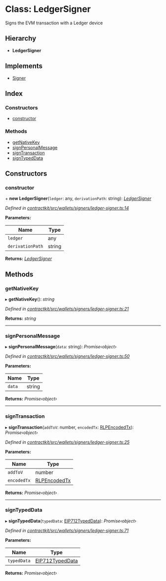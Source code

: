 # Class: LedgerSigner

Signs the EVM transaction with a Ledger device

## Hierarchy

* **LedgerSigner**

## Implements

* [Signer](../interfaces/_wallets_signers_signer_.signer.md)

## Index

### Constructors

* [constructor](_wallets_signers_ledger_signer_.ledgersigner.md#constructor)

### Methods

* [getNativeKey](_wallets_signers_ledger_signer_.ledgersigner.md#getnativekey)
* [signPersonalMessage](_wallets_signers_ledger_signer_.ledgersigner.md#signpersonalmessage)
* [signTransaction](_wallets_signers_ledger_signer_.ledgersigner.md#signtransaction)
* [signTypedData](_wallets_signers_ledger_signer_.ledgersigner.md#signtypeddata)

## Constructors

###  constructor

\+ **new LedgerSigner**(`ledger`: any, `derivationPath`: string): *[LedgerSigner](_wallets_signers_ledger_signer_.ledgersigner.md)*

*Defined in [contractkit/src/wallets/signers/ledger-signer.ts:14](https://github.com/celo-org/celo-monorepo/blob/master/packages/contractkit/src/wallets/signers/ledger-signer.ts#L14)*

**Parameters:**

Name | Type |
------ | ------ |
`ledger` | any |
`derivationPath` | string |

**Returns:** *[LedgerSigner](_wallets_signers_ledger_signer_.ledgersigner.md)*

## Methods

###  getNativeKey

▸ **getNativeKey**(): *string*

*Defined in [contractkit/src/wallets/signers/ledger-signer.ts:21](https://github.com/celo-org/celo-monorepo/blob/master/packages/contractkit/src/wallets/signers/ledger-signer.ts#L21)*

**Returns:** *string*

___

###  signPersonalMessage

▸ **signPersonalMessage**(`data`: string): *Promise‹object›*

*Defined in [contractkit/src/wallets/signers/ledger-signer.ts:50](https://github.com/celo-org/celo-monorepo/blob/master/packages/contractkit/src/wallets/signers/ledger-signer.ts#L50)*

**Parameters:**

Name | Type |
------ | ------ |
`data` | string |

**Returns:** *Promise‹object›*

___

###  signTransaction

▸ **signTransaction**(`addToV`: number, `encodedTx`: [RLPEncodedTx](../interfaces/_utils_signing_utils_.rlpencodedtx.md)): *Promise‹object›*

*Defined in [contractkit/src/wallets/signers/ledger-signer.ts:25](https://github.com/celo-org/celo-monorepo/blob/master/packages/contractkit/src/wallets/signers/ledger-signer.ts#L25)*

**Parameters:**

Name | Type |
------ | ------ |
`addToV` | number |
`encodedTx` | [RLPEncodedTx](../interfaces/_utils_signing_utils_.rlpencodedtx.md) |

**Returns:** *Promise‹object›*

___

###  signTypedData

▸ **signTypedData**(`typedData`: [EIP712TypedData](../interfaces/_utils_sign_typed_data_utils_.eip712typeddata.md)): *Promise‹object›*

*Defined in [contractkit/src/wallets/signers/ledger-signer.ts:71](https://github.com/celo-org/celo-monorepo/blob/master/packages/contractkit/src/wallets/signers/ledger-signer.ts#L71)*

**Parameters:**

Name | Type |
------ | ------ |
`typedData` | [EIP712TypedData](../interfaces/_utils_sign_typed_data_utils_.eip712typeddata.md) |

**Returns:** *Promise‹object›*
